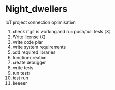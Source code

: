 # Night_dwellers
IoT project
connection optimisation
1. check if git is working and run push/pull tests (X)
2. Write license (X)
3. write code plan
4. write system requirements
5. add required libraries
6. function creation
7. create debugger
8. write tests
9. run tests
10. test run
11. beeeer
